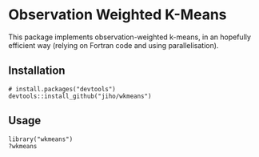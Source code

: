 # Observation Weighted K-Means

This package implements observation-weighted k-means, in an hopefully efficient way (relying on Fortran code and using parallelisation).

## Installation

```
# install.packages("devtools")
devtools::install_github("jiho/wkmeans")
```

## Usage

```
library("wkmeans")
?wkmeans
```
